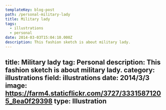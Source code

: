 ```yaml
---
templateKey: blog-post
path: /personal-military-lady
title: Military lady
tags:
  - illustrations
  - personal
date: 2014-03-03T15:04:10.000Z
description: This fashion sketch is about military lady.
---
```


title: Military lady
tag: Personal
description: This fashion sketch is about military lady.
category: illustrations
field: illustrations
date: 2014/3/3
image: https://farm4.staticflickr.com/3727/33315871205_8ea0f29398
type: Illustration
---
